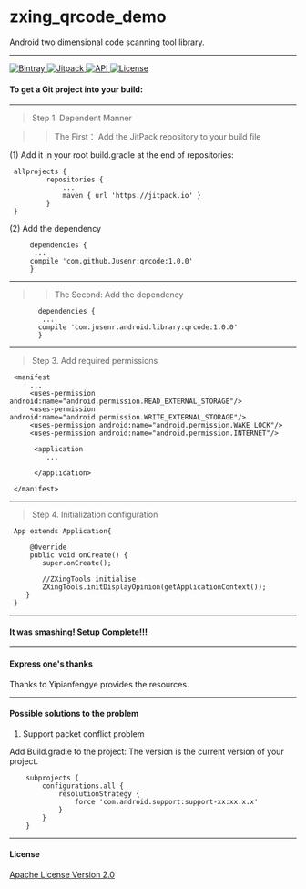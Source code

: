# zxing_qrcode_demo

  Android two dimensional code scanning tool library.

 ---

 [ ![Bintray](https://img.shields.io/badge/bintray-v1.0.0-brightgreen.svg) ](https://bintray.com/jusenr/maven/qrcode/_latestVersion)
 [ ![Jitpack](https://jitpack.io/v/Jusenr/zxing_qrcode_demo.svg) ](https://jitpack.io/#Jusenr/zxing_qrcode_demo)
 [ ![API](https://img.shields.io/badge/API-19%2B-blue.svg) ](https://developer.android.com/about/versions/android-4.4.html)
 [ ![License](http://img.shields.io/badge/License-Apache%202.0-blue.svg) ](http://www.apache.org/licenses/LICENSE-2.0)


#### To get a Git project into your build: ####

 ---

 >Step 1. Dependent Manner

   >>The First： Add the JitPack repository to your build file

 (1) Add it in your root build.gradle at the end of repositories:

     allprojects {
             repositories {
                 ...
                 maven { url 'https://jitpack.io' }
             }
     }

 (2) Add the dependency

         dependencies {
          ...
         compile 'com.github.Jusenr:qrcode:1.0.0'
         }

 ---

   >>The Second: Add the dependency

           dependencies {
            ...
           compile 'com.jusenr.android.library:qrcode:1.0.0'
           }

 ---

 >Step 3. Add required permissions

     <manifest
         ...
         <uses-permission android:name="android.permission.READ_EXTERNAL_STORAGE"/>
         <uses-permission android:name="android.permission.WRITE_EXTERNAL_STORAGE"/>
         <uses-permission android:name="android.permission.WAKE_LOCK"/>
         <uses-permission android:name="android.permission.INTERNET"/>

          <application
             ...

          </application>

     </manifest>

 ---

 >Step 4. Initialization configuration

     App extends Application{

         @Override
         public void onCreate() {
            super.onCreate();

            //ZXingTools initialise.
            ZXingTools.initDisplayOpinion(getApplicationContext());
        }
     }

 ---

#### It was smashing! Setup Complete!!! ####

 ---

#### Express one's thanks ####

Thanks to Yipianfengye provides the resources.

---

#### Possible solutions to the problem ####

   1. Support packet conflict problem

   Add Build.gradle to the project: The version is the current version of your project.

        subprojects {
            configurations.all {
                resolutionStrategy {
                    force 'com.android.support:support-xx:xx.x.x'
                }
            }
        }

---

#### License ####

[Apache License Version 2.0](http://www.apache.org/licenses/LICENSE-2.0)
